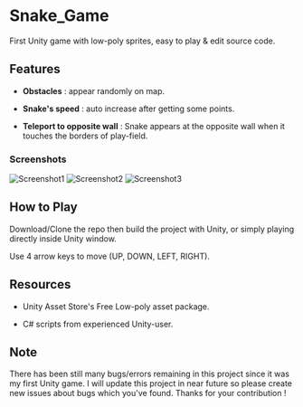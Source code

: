 # Snake_Game

First Unity game with low-poly sprites, easy to play & edit source code.

## Features

+ **Obstacles** : appear randomly on map.

+ **Snake's speed** : auto increase after getting some points.

+ **Teleport to opposite wall** : Snake appears at the opposite wall when it touches the borders of play-field.

### Screenshots 

![Screenshot1](Screenshots/1.png)
![Screenshot2](Screenshots/2.png)
![Screenshot3](Screenshots/3.png)

## How to Play

Download/Clone the repo then build the project with Unity, or simply playing directly inside Unity window.

Use 4 arrow keys to move (UP, DOWN, LEFT, RIGHT).


## Resources
+ Unity Asset Store's Free Low-poly asset package.

+ C# scripts from experienced Unity-user.

## Note
There has been still many bugs/errors remaining in this project since it was my first Unity game. I will update this project in near future so please create new issues about bugs which you've found. Thanks for your contribution !
